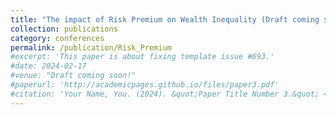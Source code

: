 ```yaml
---
title: "The impact of Risk Premium on Wealth Inequality (Draft coming soon!)"
collection: publications
category: conferences
permalink: /publication/Risk_Premium
#excerpt: 'This paper is about fixing template issue #693.'
#date: 2024-02-17
#venue: "Draft coming soon!"
#paperurl: 'http://academicpages.github.io/files/paper3.pdf'
#citation: 'Your Name, You. (2024). &quot;Paper Title Number 3.&quot; <i>GitHub Journal of Bugs</i>. 1(3).'
---
```

